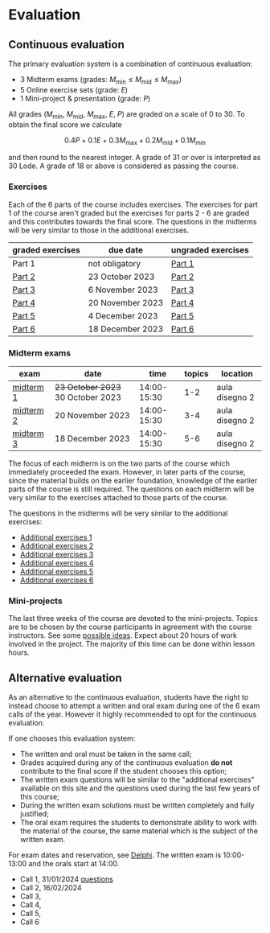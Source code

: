 # Evaluation

## Continuous evaluation

The primary evaluation system is a combination of continuous evaluation:

- 3 Midterm exams (grades: $M_{\mathrm{min}} \leq M_{\mathrm{mid}} \leq M_{\mathrm{max}}$)
- 5 Online exercise sets (grade: $E$)
- 1 Mini-project & presentation (grade: $P$)

All grades ($M_{\mathrm{min}}$, $M_{\mathrm{mid}}$, $M_{\mathrm{max}}$, $E$, $P$) are graded on a scale of 0 to 30.
To obtain the final score we calculate

$$
0.4 P + 0.1 E + 0.3 M_{\mathrm{max}} + 0.2 M_{\mathrm{mid}} + 0.1 M_{\mathrm{min}}
$$

and then round to the nearest integer. A grade of 31 or over is interpreted as 30 Lode. A grade of 18 or above is considered as passing the course.

### Exercises

Each of the 6 parts of the course includes exercises. The exercises for part 1 of the course aren't graded but the exercises for parts 2 - 6 are graded and this contributes towards the final score. The questions in the midterms will be very similar to those in the additional exercises.

| graded exercises  | due date         | ungraded exercises          |
| ----------------- | ---------------- | --------------------------- |
| Part 1            | not obligatory   | [Part 1](/pages/exercises1) |
| [Part 2][graded2] | 23 October 2023  | [Part 2](/pages/exercises2) |
| [Part 3][graded3] | 6 November 2023  | [Part 3](/pages/exercises3) |
| [Part 4][graded4] | 20 November 2023 | [Part 4](/pages/exercises4) |
| [Part 5][graded5] | 4 December 2023  | [Part 5](/pages/exercises5) |
| [Part 6][graded6] | 18 December 2023 | [Part 6](/pages/exercises6) |

[graded2]: https://esamionline.uniroma2.it/course/view.php?id=6165&section=2
[graded3]: https://esamionline.uniroma2.it/course/view.php?id=6165&section=3
[graded4]: https://esamionline.uniroma2.it/course/view.php?id=6165&section=4
[graded5]: https://esamionline.uniroma2.it/course/view.php?id=6165&section=5
[graded6]: https://esamionline.uniroma2.it/course/view.php?id=6165&section=6

### Midterm exams

| exam              | date                                | time        | topics | location       |
| ----------------- | ----------------------------------- | ----------- | ------ | -------------- |
| [midterm 1][mid1] | ~~23 October 2023~~ 30 October 2023 | 14:00-15:30 | 1-2    | aula disegno 2 |
| [midterm 2][mid2] | 20 November 2023                    | 14:00-15:30 | 3-4    | aula disegno 2 |
| [midterm 3][mid3] | 18 December 2023                    | 14:00-15:30 | 5-6    | aula disegno 2 |

[mid1]: /midterm1.pdf
[mid2]: /midterm2.pdf
[mid3]: /midterm3.pdf

The focus of each midterm is on the two parts of the course which immediately proceeded the exam. However, in later parts of the course, since the material builds on the earlier foundation, knowledge of the earlier parts of the course is still required. The questions on each midterm will be very similar to the exercises attached to those parts of the course.

The questions in the midterms will be very similar to the additional exercises:

- [Additional exercises 1](/pages/exercises1)
- [Additional exercises 2](/pages/exercises2)
- [Additional exercises 3](/pages/exercises3)
- [Additional exercises 4](/pages/exercises4)
- [Additional exercises 5](/pages/exercises5)
- [Additional exercises 6](/pages/exercises6)

### Mini-projects

The last three weeks of the course are devoted to the mini-projects. Topics are to be chosen by the course participants in agreement with the course instructors. See some [possible ideas](/pages/project). Expect about 20 hours of work involved in the project. The majority of this time can be done within lesson hours.

## Alternative evaluation

As an alternative to the continuous evaluation, students have the right to instead choose to attempt a written and oral exam during one of the 6 exam calls of the year. However it highly recommended to opt for the continuous evaluation.

If one chooses this evaluation system:

- The written and oral must be taken in the same call;
- Grades acquired during any of the continuous evaluation **do not** contribute to the final score if the student chooses this option;
- The written exam questions will be similar to the "additional exercises" available on this site and the questions used during the last few years of this course;
- During the written exam solutions must be written completely and fully justified;
- The oral exam requires the students to demonstrate ability to work with the material of the course, the same material which is the subject of the written exam.

For exam dates and reservation, see [Delphi](https://delphi.uniroma2.it/). The written exam is 10:00-13:00 and the orals start at 14:00.

- Call 1, 31/01/2024 [questions](/call1.pdf)
- Call 2, 16/02/2024
- Call 3,
- Call 4,
- Call 5,
- Call 6

